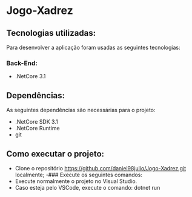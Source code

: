 # Jogo-Xadrez
## Tecnologias utilizadas:
Para desenvolver a aplicação foram usadas as seguintes tecnologias:
### Back-End:
- .NetCore 3.1

## Dependências:
As seguintes dependências são necessárias para o projeto:
- .NetCore SDK 3.1
- .NetCore Runtime
- git

## Como executar o projeto:
- Clone o repositório https://github.com/daniel98julio/Jogo-Xadrez.git localmente;
-### Execute os seguintes comandos: 
- Execute normalmente o projeto no Visual Studio.
- Caso esteja pelo VSCode, execute o comando: dotnet run
